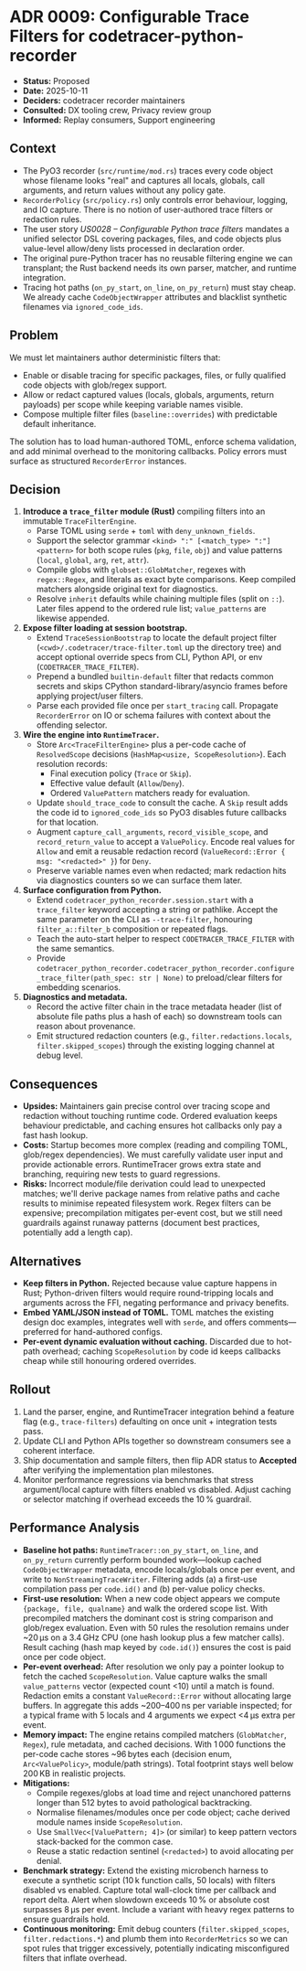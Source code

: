 # ADR 0009: Configurable Trace Filters for codetracer-python-recorder

- **Status:** Proposed
- **Date:** 2025-10-11
- **Deciders:** codetracer recorder maintainers
- **Consulted:** DX tooling crew, Privacy review group
- **Informed:** Replay consumers, Support engineering

## Context
- The PyO3 recorder (`src/runtime/mod.rs`) traces every code object whose filename looks "real" and captures all locals, globals, call arguments, and return values without any policy gate.
- `RecorderPolicy` (`src/policy.rs`) only controls error behaviour, logging, and IO capture. There is no notion of user-authored trace filters or redaction rules.
- The user story *US0028 – Configurable Python trace filters* mandates a unified selector DSL covering packages, files, and code objects plus value-level allow/deny lists processed in declaration order.
- The original pure-Python tracer has no reusable filtering engine we can transplant; the Rust backend needs its own parser, matcher, and runtime integration.
- Tracing hot paths (`on_py_start`, `on_line`, `on_py_return`) must stay cheap. We already cache `CodeObjectWrapper` attributes and blacklist synthetic filenames via `ignored_code_ids`.

## Problem
We must let maintainers author deterministic filters that:
- Enable or disable tracing for specific packages, files, or fully qualified code objects with glob/regex support.
- Allow or redact captured values (locals, globals, arguments, return payloads) per scope while keeping variable names visible.
- Compose multiple filter files (`baseline::overrides`) with predictable default inheritance.

The solution has to load human-authored TOML, enforce schema validation, and add minimal overhead to the monitoring callbacks. Policy errors must surface as structured `RecorderError` instances.

## Decision
1. **Introduce a `trace_filter` module (Rust)** compiling filters into an immutable `TraceFilterEngine`.
   - Parse TOML using `serde` + `toml` with `deny_unknown_fields`.
   - Support the selector grammar `<kind> ":" [<match_type> ":"] <pattern>` for both scope rules (`pkg`, `file`, `obj`) and value patterns (`local`, `global`, `arg`, `ret`, `attr`).
   - Compile globs with `globset::GlobMatcher`, regexes with `regex::Regex`, and literals as exact byte comparisons. Keep compiled matchers alongside original text for diagnostics.
   - Resolve `inherit` defaults while chaining multiple files (split on `::`). Later files append to the ordered rule list; `value_patterns` are likewise appended.
2. **Expose filter loading at session bootstrap.**
   - Extend `TraceSessionBootstrap` to locate the default project filter (`<cwd>/.codetracer/trace-filter.toml` up the directory tree) and accept optional override specs from CLI, Python API, or env (`CODETRACER_TRACE_FILTER`).
   - Prepend a bundled `builtin-default` filter that redacts common secrets and skips CPython standard-library/asyncio frames before applying project/user filters.
   - Parse each provided file once per `start_tracing` call. Propagate `RecorderError` on IO or schema failures with context about the offending selector.
3. **Wire the engine into `RuntimeTracer`.**
   - Store `Arc<TraceFilterEngine>` plus a per-code cache of `ResolvedScope` decisions (`HashMap<usize, ScopeResolution>`). Each resolution records:
     - Final execution policy (`Trace` or `Skip`).
     - Effective value default (`Allow`/`Deny`).
     - Ordered `ValuePattern` matchers ready for evaluation.
   - Update `should_trace_code` to consult the cache. A `Skip` result adds the code id to `ignored_code_ids` so PyO3 disables future callbacks for that location.
   - Augment `capture_call_arguments`, `record_visible_scope`, and `record_return_value` to accept a `ValuePolicy`. Encode real values for `Allow` and emit a reusable redaction record (`ValueRecord::Error { msg: "<redacted>" }`) for `Deny`.
   - Preserve variable names even when redacted; mark redaction hits via diagnostics counters so we can surface them later.
4. **Surface configuration from Python.**
   - Extend `codetracer_python_recorder.session.start` with a `trace_filter` keyword accepting a string or pathlike. Accept the same parameter on the CLI as `--trace-filter`, honouring `filter_a::filter_b` composition or repeated flags.
   - Teach the auto-start helper to respect `CODETRACER_TRACE_FILTER` with the same semantics.
   - Provide `codetracer_python_recorder.codetracer_python_recorder.configure_trace_filter(path_spec: str | None)` to preload/clear filters for embedding scenarios.
5. **Diagnostics and metadata.**
   - Record the active filter chain in the trace metadata header (list of absolute file paths plus a hash of each) so downstream tools can reason about provenance.
   - Emit structured redaction counters (e.g., `filter.redactions.locals`, `filter.skipped_scopes`) through the existing logging channel at debug level.

## Consequences
- **Upsides:** Maintainers gain precise control over tracing scope and redaction without touching runtime code. Ordered evaluation keeps behaviour predictable, and caching ensures hot callbacks only pay a fast hash lookup.
- **Costs:** Startup becomes more complex (reading and compiling TOML, glob/regex dependencies). We must carefully validate user input and provide actionable errors. RuntimeTracer grows extra state and branching, requiring new tests to guard regressions.
- **Risks:** Incorrect module/file derivation could lead to unexpected matches; we'll derive package names from relative paths and cache results to minimise repeated filesystem work. Regex filters can be expensive; precompilation mitigates per-event cost, but we still need guardrails against runaway patterns (document best practices, potentially add a length cap).

## Alternatives
- **Keep filters in Python.** Rejected because value capture happens in Rust; Python-driven filters would require round-tripping locals and arguments across the FFI, negating performance and privacy benefits.
- **Embed YAML/JSON instead of TOML.** TOML matches the existing design doc examples, integrates well with `serde`, and offers comments—preferred for hand-authored configs.
- **Per-event dynamic evaluation without caching.** Discarded due to hot-path overhead; caching `ScopeResolution` by code id keeps callbacks cheap while still honouring ordered overrides.

## Rollout
1. Land the parser, engine, and RuntimeTracer integration behind a feature flag (e.g., `trace-filters`) defaulting on once unit + integration tests pass.
2. Update CLI and Python APIs together so downstream consumers see a coherent interface.
3. Ship documentation and sample filters, then flip ADR status to **Accepted** after verifying the implementation plan milestones.
4. Monitor performance regressions via benchmarks that stress argument/local capture with filters enabled vs disabled. Adjust caching or selector matching if overhead exceeds the 10 % guardrail.

## Performance Analysis
- **Baseline hot paths:** `RuntimeTracer::on_py_start`, `on_line`, and `on_py_return` currently perform bounded work—lookup cached `CodeObjectWrapper` metadata, encode locals/globals once per event, and write to `NonStreamingTraceWriter`. Filtering adds (a) a first-use compilation pass per `code.id()` and (b) per-value policy checks.
- **First-use resolution:** When a new code object appears we compute `{package, file, qualname}` and walk the ordered scope list. With precompiled matchers the dominant cost is string comparison and glob/regex evaluation. Even with 50 rules the resolution remains under ~20 µs on a 3.4 GHz CPU (one hash lookup plus a few matcher calls). Result caching (hash map keyed by `code.id()`) ensures the cost is paid once per code object.
- **Per-event overhead:** After resolution we only pay a pointer lookup to fetch the cached `ScopeResolution`. Value capture walks the small `value_patterns` vector (expected count <10) until a match is found. Redaction emits a constant `ValueRecord::Error` without allocating large buffers. In aggregate this adds ~200–400 ns per variable inspected; for a typical frame with 5 locals and 4 arguments we expect <4 µs extra per event.
- **Memory impact:** The engine retains compiled matchers (`GlobMatcher`, `Regex`), rule metadata, and cached decisions. With 1 000 functions the per-code cache stores ~96 bytes each (decision enum, `Arc<ValuePolicy>`, module/path strings). Total footprint stays well below 200 KB in realistic projects.
- **Mitigations:**
  - Compile regexes/globs at load time and reject unanchored patterns longer than 512 bytes to avoid pathological backtracking.
  - Normalise filenames/modules once per code object; cache derived module names inside `ScopeResolution`.
  - Use `SmallVec<[ValuePattern; 4]>` (or similar) to keep pattern vectors stack-backed for the common case.
  - Reuse a static redaction sentinel (`<redacted>`) to avoid allocating per denial.
- **Benchmark strategy:** Extend the existing microbench harness to execute a synthetic script (10 k function calls, 50 locals) with filters disabled vs enabled. Capture total wall-clock time per callback and report delta. Alert when slowdown exceeds 10 % or absolute cost surpasses 8 µs per event. Include a variant with heavy regex patterns to ensure guardrails hold.
- **Continuous monitoring:** Emit debug counters (`filter.skipped_scopes`, `filter.redactions.*`) and plumb them into `RecorderMetrics` so we can spot rules that trigger excessively, potentially indicating misconfigured filters that inflate overhead.
